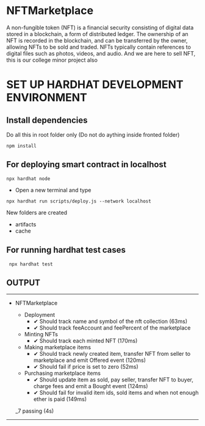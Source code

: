 # NFTMarketplace
A non-fungible token (NFT) is a financial security consisting of digital data stored in a blockchain, a form of distributed ledger. The ownership of an NFT is recorded in the blockchain, and can be transferred by the owner, allowing NFTs to be sold and traded. NFTs typically contain references to digital files such as photos, videos, and audio.  And we are here to sell NFT, this is our college minor project also

# SET UP HARDHAT DEVELOPMENT ENVIRONMENT

## Install dependencies

Do all this in root folder only (Do not do aything inside fronted folder)

``` npm install ```

## For deploying smart contract in localhost

``` npx hardhat node ```

* Open a new terminal and type

```npx hardhat run scripts/deploy.js --network localhost```

New folders are created

* artifacts
* cache

## For running hardhat test cases

``` npx hardhat test```

## OUTPUT

***

- NFTMarketplace
    - Deployment
      * ✔ Should track name and symbol of the nft collection (63ms)
      * ✔ Should track feeAccount and feePercent of the marketplace
    - Minting NFTs
      * ✔ Should track each minted NFT (170ms)
    - Making marketplace items
      * ✔ Should track newly created item, transfer NFT from seller to marketplace and emit Offered event (120ms)
      * ✔ Should fail if price is set to zero (52ms)
    - Purchasing marketplace items
      * ✔ Should update item as sold, pay seller, transfer NFT to buyer, charge fees and emit a Bought event (124ms)
      * ✔ Should fail for invalid item ids, sold items and when not enough ether is paid (149ms)


  _7 passing (4s)

***

